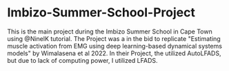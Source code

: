 # Imbizo-Summer-School-Project
This is the main project during the Imbizo Summer School in Cape Town using @NinelK tutorial. The Project was a in the bid to replicate "Estimating muscle activation from EMG using deep learning-based dynamical systems models" by Wimalasena et al 2022. In their Project, the utilized AutoLFADS, but due to lack of computing power, I utilized LFADS.
